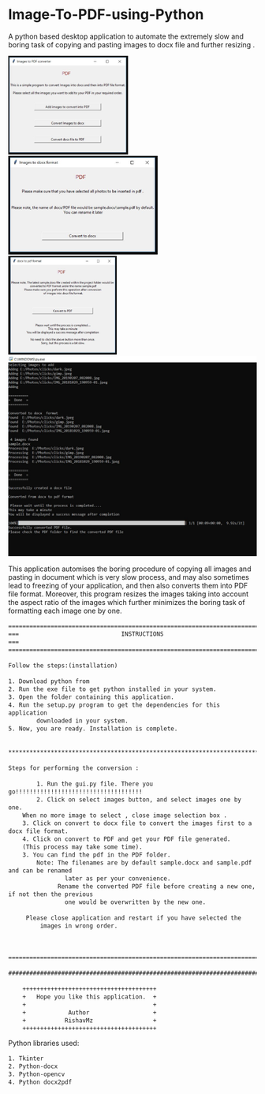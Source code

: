 # Image-To-PDF-using-Python
A python based desktop application to automate the extremely slow and boring task of copying and pasting images to docx file and further resizing .
    
<code><img src="https://raw.githubusercontent.com/RishavMz/Image-To-PDF-using-Python/master/images/p1.JPG" height="200"></code>
<code><img src="https://raw.githubusercontent.com/RishavMz/Image-To-PDF-using-Python/master/images/p2.JPG" height="200"></code>
<code><img src="https://raw.githubusercontent.com/RishavMz/Image-To-PDF-using-Python/master/images/p3.JPG" height="200"></code>
<code><img src="https://raw.githubusercontent.com/RishavMz/Image-To-PDF-using-Python/master/images/p4.JPG" ></code>

    
This application automises the boring procedure of copying all images and pasting in document which is very slow process,
and may also sometimes lead to freezing of your application, and then also converts them into PDF file format. Moreover, this program resizes the images taking into account the aspect ratio
of the images which further minimizes the boring task of formatting each image one by one.    


    ===========================================================================================
    ===                             INSTRUCTIONS                                            ===
    ===========================================================================================

    Follow the steps:(installation)

    1. Download python from
    2. Run the exe file to get python installed in your system.
    3. Open the folder containing this application.
    4. Run the setup.py program to get the dependencies for this application
            downloaded in your system.
    5. Now, you are ready. Installation is complete.


    ********************************************************************************************
    
    Steps for performing the conversion :
     
            1. Run the gui.py file. There you go!!!!!!!!!!!!!!!!!!!!!!!!!!!!!!!!!!!!
            2. Click on select images button, and select images one by one. 
		When no more image to select , close image selection box .
	    3. Click on convert to docx file to convert the images first to a docx file format.	    
	    4. Click on convert to PDF and get your PDF file generated.
		(This process may take some time).
	    3. You can find the pdf in the PDF folder.
            Note: The filenames are by default sample.docx and sample.pdf and can be renamed  
                    later as per your convenience.
                  Rename the converted PDF file before creating a new one, if not then the previous 
                    one would be overwritten by the new one. 

	   	 Please close application and restart if you have selected the
			 images in wrong order.
   
    
                    
    ==================================================================================================

    ##################################################################################################

        ++++++++++++++++++++++++++++++++++++++
        +   Hope you like this application.  +
        +                                    +
        +            Author                  +
        +           RishavMz                 +
        ++++++++++++++++++++++++++++++++++++++



Python libraries used:

    1. Tkinter 
    2. Python-docx
    3. Python-opencv
    4. Python docx2pdf

